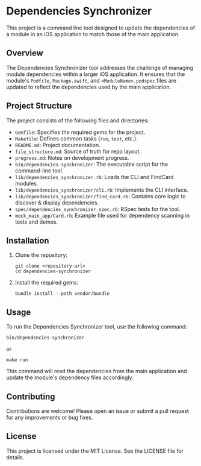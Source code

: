 # Dependencies Synchronizer

This project is a command line tool designed to update the dependencies of a module in an iOS application to match those of the main application.

## Overview

The Dependencies Synchronizer tool addresses the challenge of managing module dependencies within a larger iOS application. It ensures that the module's `Podfile`, `Package.swift`, and `<ModuleName>.podspec` files are updated to reflect the dependencies used by the main application.

## Project Structure

The project consists of the following files and directories:

- `Gemfile`: Specifies the required gems for the project.
- `Makefile`: Defines common tasks (`run`, `test`, etc.).
- `README.md`: Project documentation.
- `file_structure.md`: Source of truth for repo layout.
- `progress.md`: Notes on development progress.
- `bin/dependencies-synchronizer`: The executable script for the command-line tool.
- `lib/dependencies_synchronizer.rb`: Loads the CLI and FindCard modules.
- `lib/dependencies_synchronizer/cli.rb`: Implements the CLI interface.
- `lib/dependencies_synchronizer/find_card.rb`: Contains core logic to discover & display dependencies.
- `spec/dependencies_synchronizer_spec.rb`: RSpec tests for the tool.
- `mock_main_app/Card.rb`: Example file used for dependency scanning in tests and demos.

## Installation

1. Clone the repository:
   ```
   git clone <repository-url>
   cd dependencies-synchronizer
   ```

2. Install the required gems:
   ```
   bundle install --path vendor/bundle
   ```

## Usage

To run the Dependencies Synchronizer tool, use the following command:
```
bin/dependencies-synchronizer
```

or

```
make run
```

This command will read the dependencies from the main application and update the module's dependency files accordingly.

## Contributing

Contributions are welcome! Please open an issue or submit a pull request for any improvements or bug fixes.

## License

This project is licensed under the MIT License. See the LICENSE file for details.